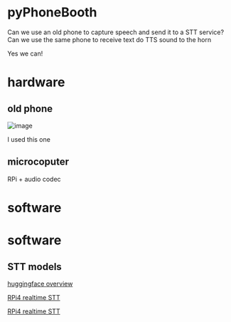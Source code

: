 # pyPhoneBooth

Can we use an old phone to capture speech and send it to a STT service? Can we use the same phone to receive text do TTS sound to the horn

Yes we can!

# hardware

## old phone 

![image](https://github.com/kaosbeat/pyPhoneBooth/assets/204628/91c8c5cb-8907-4e97-a9a6-d5bbaccf0e94)

I used this one

## microcoputer
RPi + audio codec


# software
# software

## STT models

[huggingface overview](https://huggingface.co/tasks/automatic-speech-recognition)  

[RPi4 realtime STT](https://www.youtube.com/watch?v=caaKhWcfcCY)  

[RPi4 realtime STT](https://www.youtube.com/watch?v=caaKhWcfcCY)
